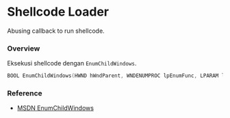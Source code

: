 # Shellcode Loader

Abusing callback to run shellcode.

### Overview

Eksekusi shellcode dengan `EnumChildWindows`.

```c++
BOOL EnumChildWindows(HWND hWndParent, WNDENUMPROC lpEnumFunc, LPARAM lParam);
```

### Reference 

- [MSDN EnumChildWindows](https://docs.microsoft.com/en-us/windows/win32/api/winuser/nf-winuser-enumchildwindows)